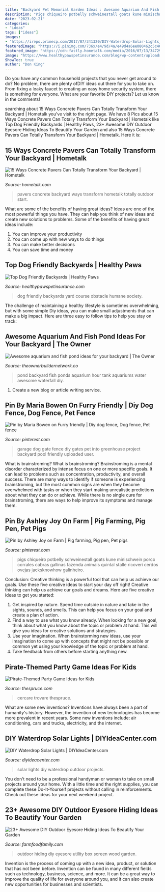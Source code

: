 ```yaml
---
title: "Backyard Pet Memorial Garden Ideas : Awesome Aquarium And Fish Pond Ideas For Your Backyard"
description: "Pigs chiqueiro potbelly schweinestall goats kune minischwein porco corrales cabras gallinas fazenda animais quintal stalle ricoveri cerdos ovejas jacksknowhow galinheiro"
date: "2023-02-21"
categories:
- "ideas"
tags: ["ideas"]
images:
- "https://irepo.primecp.com/2017/07/341320/DIY-Waterdrop-Solar-Lights_ExtraLarge900_ID-2359122.jpg?v=2359122"
featuredImage: "https://i.pinimg.com/736x/e4/9d/4a/e49d4a6ee080462c5c465af99da30205--garage-gate-garage-organization.jpg"
featured_image: "https://cdn-fastly.hometalk.com/media/2016/07/13/3472953/s-15-ways-concrete-pavers-can-totally-transform-your-backyard-concrete-masonry-curb-appeal-outdoor-living.jpg?size=1600x1000&amp;nocrop=1"
image: "https://www.healthypawspetinsurance.com/blog/wp-content/uploads/dog_obstacle_course_yard.jpg"
ShowToc: true
author: "Don King"
---
```



Do you have any common household projects that you never get around to do? No problem, there are plenty ofDIY ideas out there for you to take on. From fixing a leaky faucet to creating an easy home security system, there is something for everyone. What are your favorite DIY projects? Let us know in the comments!

	

		
searching about 15 Ways Concrete Pavers Can Totally Transform Your Backyard | Hometalk you've visit to the right page. We have 8 Pics about 15 Ways Concrete Pavers Can Totally Transform Your Backyard | Hometalk like Top Dog Friendly Backyards | Healthy Paws, 23+ Awesome DIY Outdoor Eyesore Hiding Ideas To Beautify Your Garden and also 15 Ways Concrete Pavers Can Totally Transform Your Backyard | Hometalk. Here it is:
		
    
## 15 Ways Concrete Pavers Can Totally Transform Your Backyard | Hometalk

<img loading=lazy src="https://cdn-fastly.hometalk.com/media/2016/07/13/3472953/s-15-ways-concrete-pavers-can-totally-transform-your-backyard-concrete-masonry-curb-appeal-outdoor-living.jpg?size=1600x1000&amp;nocrop=1" onerror="this.onerror=null;this.src='https://tse4.mm.bing.net/th?id=OIP.kroi3VshTmN5FwEnfU4jTwHaLJ&amp;pid=15.1';" alt="15 Ways Concrete Pavers Can Totally Transform Your Backyard | Hometalk">

_Source: hometalk.com_

>pavers concrete backyard ways transform hometalk totally outdoor start. 

	

What are some of the benefits of having great ideas?
Ideas are one of the most powerful things you have. They can help you think of new ideas and create new solutions to problems. Some of the benefits of having great ideas include: 
1. You can improve your productivity
2. You can come up with new ways to do things
3. You can make better decisions
4. You can save time and money

    
## Top Dog Friendly Backyards | Healthy Paws

<img loading=lazy src="https://www.healthypawspetinsurance.com/blog/wp-content/uploads/dog_obstacle_course_yard.jpg" onerror="this.onerror=null;this.src='https://tse4.mm.bing.net/th?id=OIP.CQJJRULfYRfaduLsW69c1gHaJ4&amp;pid=15.1';" alt="Top Dog Friendly Backyards | Healthy Paws">

_Source: healthypawspetinsurance.com_

>dog friendly backyards yard course obstacle humane society. 

	

The challenge of maintaining a healthy lifestyle is sometimes overwhelming, but with some simple Diy ideas, you can make small adjustments that can make a big impact. Here are three easy to follow tips to help you stay on track:

    
## Awesome Aquarium And Fish Pond Ideas For Your Backyard | The Owner

<img loading=lazy src="http://theownerbuildernetwork.co/wp-content/uploads/2015/05/Ponds-Aquariums-07.jpg" onerror="this.onerror=null;this.src='https://tse3.mm.bing.net/th?id=OIP.7Lycai_zxdzQc2TaYdi03wHaE7&amp;pid=15.1';" alt="Awesome aquarium and fish pond ideas for your backyard | The Owner">

_Source: theownerbuildernetwork.co_

>pond backyard fish ponds aquarium hour tank aquariums water awesome waterfall diy. 

	

1. Create a new blog or article writing service.

    
## Pin By Maria Bowen On Furry Friendly | Diy Dog Fence, Dog Fence, Pet Fence

<img loading=lazy src="https://i.pinimg.com/736x/e4/9d/4a/e49d4a6ee080462c5c465af99da30205--garage-gate-garage-organization.jpg" onerror="this.onerror=null;this.src='https://tse1.mm.bing.net/th?id=OIP.s3WUpE3PeBFqbnffwNuf1wHaFj&amp;pid=15.1';" alt="Pin by Maria Bowen on Furry friendly | Diy dog fence, Dog fence, Pet fence">

_Source: pinterest.com_

>garage dog gate fence diy gates pet into greenhouse project backyard pool friendly uploaded user. 

	

What is brainstroming?
What is brainstroming? Brainstroming is a mental disorder characterized by intense focus on one or more specific goals. It can lead to problems such as concentration, productivity, and overall success. There are many ways to identify if someone is experiencing brainstroming, but the most common signs are when they become overwhelmed with tasks or when they start making unrealistic predictions about what they can do or achieve. While there is no single cure for brainstroming, there are ways to help improve its symptoms and manage them.

    
## Pin By Ashley Joy On Farm | Pig Farming, Pig Pen, Pet Pigs

<img loading=lazy src="https://i.pinimg.com/736x/b2/42/6d/b2426d414895a8d4acca2efc177bd8e3.jpg" onerror="this.onerror=null;this.src='https://tse2.mm.bing.net/th?id=OIP.D8humbJbXMS7dzodWy3T-wHaNd&amp;pid=15.1';" alt="Pin by Ashley Joy on Farm | Pig farming, Pig pen, Pet pigs">

_Source: pinterest.com_

>pigs chiqueiro potbelly schweinestall goats kune minischwein porco corrales cabras gallinas fazenda animais quintal stalle ricoveri cerdos ovejas jacksknowhow galinheiro. 

	

Conclusion: Creative thinking is a powerful tool that can help us achieve our goals. Use these five creative ideas to start your day off right!
Creative thinking can help us achieve our goals and dreams. Here are five creative ideas to get you started: 
1. Get inspired by nature. Spend time outside in nature and take in the sights, sounds, and smells. This can help you focus on your goal and create a plan of action. 
2. Find a way to use what you know already. When looking for a new goal, think about what you know about the topic or problem at hand. This will give you ideas for creative solutions and strategies. 
3. Use your imagination. When brainstorming new ideas, use your imagination to come up with concepts that might not be possible or common yet using your knowledge of the topic or problem at hand. 
4. Take feedback from others before starting anything new.

    
## Pirate-Themed Party Game Ideas For Kids

<img loading=lazy src="https://fthmb.tqn.com/54A5rtjJw_9_4MsiMclVVb9LsNY=/2122x1415/filters:fill(auto,1)/144828904-56a570875f9b58b7d0dceaab.jpg" onerror="this.onerror=null;this.src='https://tse2.mm.bing.net/th?id=OIP.k_Xr07Kf4G0Dd8fgChsk4QHaE8&amp;pid=15.1';" alt="Pirate-Themed Party Game Ideas for Kids">

_Source: thespruce.com_

>cercare trovare thespruce. 

	

What are some new inventions?
Inventions have always been a part of humanity's history. However, the invention of new technologies has become more prevalent in recent years. Some new inventions include: air conditioning, cars and trucks, electricity, and the internet.

    
## DIY Waterdrop Solar Lights | DIYIdeaCenter.com

<img loading=lazy src="https://irepo.primecp.com/2017/07/341320/DIY-Waterdrop-Solar-Lights_ExtraLarge900_ID-2359122.jpg?v=2359122" onerror="this.onerror=null;this.src='https://tse3.mm.bing.net/th?id=OIP.lavq0__oa6XXDsHqrDg_pQHaLH&amp;pid=15.1';" alt="DIY Waterdrop Solar Lights | DIYIdeaCenter.com">

_Source: diyideacenter.com_

>solar lights diy waterdrop outdoor projects. 

	

You don't need to be a professional handyman or woman to take on small projects around your home. With a little time and the right supplies, you can complete these Do-It-Yourself projects without calling in reinforcements. Check out these ideas for your next weekend project.

    
## 23+ Awesome DIY Outdoor Eyesore Hiding Ideas To Beautify Your Garden

<img loading=lazy src="https://i0.wp.com/farmfoodfamily.com/wp-content/uploads/2018/08/11-outdoor-eyesore-hiding-ideas-farmfoodfamily.com_.jpg?resize=750%2C1626&amp;ssl=1" onerror="this.onerror=null;this.src='https://tse3.mm.bing.net/th?id=OIP.Ksuq5Cyd_Vv3cdF4wVOibAHaQD&amp;pid=15.1';" alt="23+ Awesome DIY Outdoor Eyesore Hiding Ideas To Beautify Your Garden">

_Source: farmfoodfamily.com_

>outdoor hiding diy eyesore utility box screen wood garden. 

	

Invention is the process of coming up with a new idea, product, or solution that has not been before. Invention can be found in many different fields such as technology, business, science, and more. It can be a great way to improve the quality of life for everyone around you, and it can also create new opportunities for businesses and scientists.

